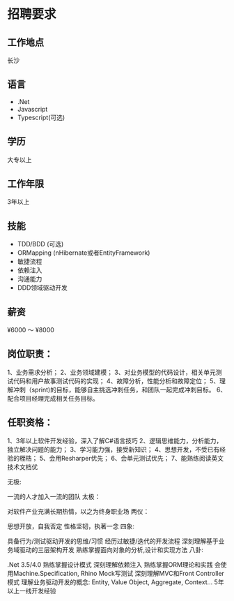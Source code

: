 # 招聘要求
## 工作地点
长沙
## 语言
* .Net
* Javascript
* Typescript(可选)

## 学历
大专以上
## 工作年限
3年以上
## 技能
* TDD/BDD (可选)
* ORMapping (nHibernate或者EntityFramework)
* 敏捷流程
* 依赖注入
* 沟通能力
* DDD领域驱动开发

## 薪资
¥6000 ～ ¥8000

## 岗位职责：
1、业务需求分析；
2、业务领域建模；
3、对业务模型的代码设计，相关单元测试代码和用户故事测试代码的实现；
4、故障分析，性能分析和故障定位；
5、理解冲刺（sprint)的目标，能够自主挑选冲刺任务，和团队一起完成冲刺目标。
6、配合项目经理完成相关任务目标。
​
## 任职资格：
1、3年以上软件开发经验，深入了解C#语言技巧
2、逻辑思维能力，分析能力，独立解决问题的能力；
3、学习能力强，接受新知识；
4、思想开发，不受已有经验的桎梏；
5、会用Resharper优先；
6、会单元测试优先；
7、能熟练阅读英文技术文档优

无极:

一流的人才加入一流的团队
太极：

对软件产业充满长期热情，以之为终身职业场
两仪：

思想开放，自我否定
性格坚韧，执著一念
四象:

具备行为/测试驱动开发的思维/习惯
经历过敏捷/迭代的开发流程
深刻理解基于业务域驱动的三层架构开发
熟练掌握面向对象的分析,设计和实现方法
八卦:

.Net 3.5/4.0
熟练掌握设计模式
深刻理解依赖注入
熟练掌握ORM理论和实践
会使用Machine.Specification, Rhino Mock写测试
深刻理解MVC和Front Controller模式
理解业务驱动开发的概念: Entity, Value Object, Aggregate, Context…
5年以上一线开发经验